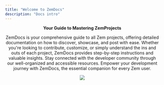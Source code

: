 ```yaml
---
title: "Welcome to ZemDocs"
description: "Docs intro"
---
```


<p align = "center">
    <b>
        Your Guide to Mastering ZemProjects
    </b>
</p>

<p align = "center">
    ZemDocs is your comprehensive guide to all Zem projects, offering detailed documentation on how to discover, showcase, and post with ease. Whether you're looking to contribute, customize, or simply understand the ins and outs of each project, ZemDocs provides step-by-step instructions and valuable insights. Stay connected with the developer community through our well-organized and accessible resources. Empower your development journey with ZemDocs, the essential companion for every Zem user.
</p>

<p align = "center">
    <img src = "/logo.png" />
</p>